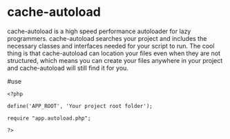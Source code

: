 # cache-autoload
cache-autoload is a high speed performance autoloader for lazy programmers. 
cache-autoload searches your project and includes the necessary classes and interfaces needed for your script to run. 
The cool thing is that cache-autoload can location your files even when they are not structured, 
which means you can create your files anywhere in your project and cache-autoload will still find it for you.


#use

```
<?php

define('APP_ROOT', 'Your project root folder');

require "app.autoload.php";

?>

```
